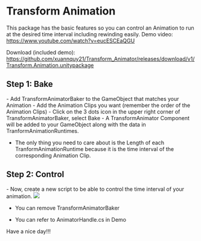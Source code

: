 <h1> Transform Animation </h1>

This package has the basic features so you can control an Animation to run at the desired time interval including rewinding easily.
Demo video: https://www.youtube.com/watch?v=eucESCEaQGU

Download (included demo): https://github.com/xuannquy21/Transform_Animator/releases/download/v1/Transform.Animation.unitypackage

<h2>Step 1: Bake</h2>
- Add TransformAnimatorBaker to the GameObject that matches your Animation
- Add the Animation Clips you want (remember the order of the Animation Clips)
- Click on the 3 dots icon in the upper right corner of TransformAnimatorBaker, select Bake
- A TransformAnimator Component will be added to your GameObject along with the data in TranformAnimationRuntimes.

- The only thing you need to care about is the Length of each TranformAnimationRuntime because it is the time interval of the corresponding Animation Clip.

<h2>Step 2: Control</h2>
- Now, create a new script to be able to control the time interval of your animation.
<img src="https://github.com/user-attachments/assets/5e2d18e1-374f-4c50-8cbd-a0b8140447b8"/>

- You can remove TransformAnimatorBaker

- You can refer to AnimatorHandle.cs in Demo

Have a nice day!!!
